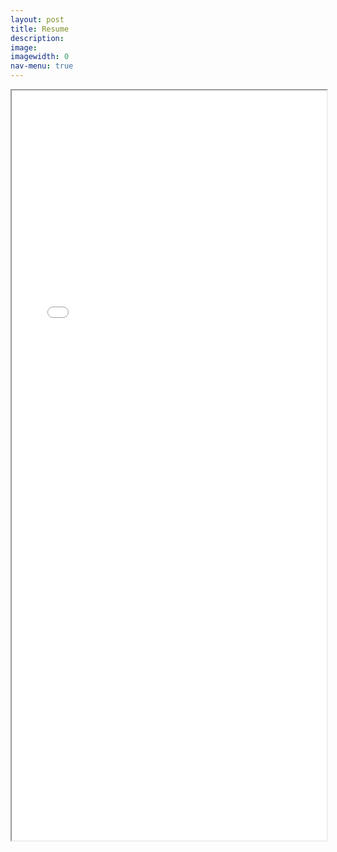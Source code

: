 ```yaml
---
layout: post
title: Resume
description:
image:
imagewidth: 0
nav-menu: true
---
```


<iframe src="assets/Resume - Nicolas G Morales.pdf" width="100%" height="1200px">
</iframe>